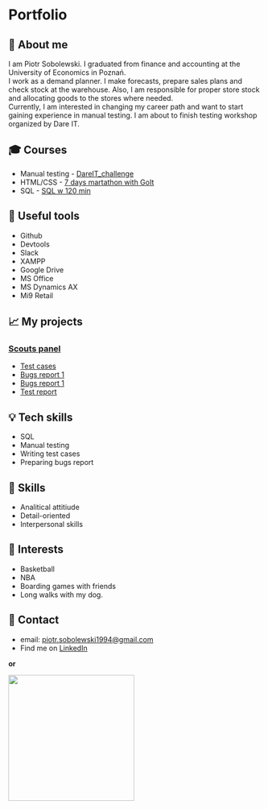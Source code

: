 # Portfolio

## :boy: About me 

I am Piotr Sobolewski. I graduated from finance and accounting at the University of Economics in Poznań. <br>
I work as a demand planner. I make forecasts, prepare sales plans and check stock at the warehouse. Also, I am responsible for proper store stock and allocating goods to the stores where needed. <br>
Currently, I am interested in changing my career path and want to start gaining experience in manual testing. I am about to finish testing workshop organized by    Dare IT.


## :mortar_board: Courses 
* Manual testing - [DareIT_challenge](https://www.dareit.io/challenges/qa-manual-testing)
* HTML/CSS - [7 days martathon with GoIt](https://m.goit.global/pl/?utm_source=site&utm_medium=mainsite&utm_campaign=button)
* SQL - [SQL w 120 min](https://www.kursysql.pl/)

## :wrench: Useful tools
* Github 
* Devtools
* Slack
* XAMPP
* Google Drive
* MS Office
* MS Dynamics AX
* Mi9 Retail

## :chart_with_upwards_trend: My projects
### [Scouts panel](https://scouts.futbolkolektyw.pl/login)
* [Test cases](https://docs.google.com/spreadsheets/d/1GKEol7qXYTJC702BSuO5UA6nBO4VGaeRlJz4aEMWQjU/edit?usp=sharing)
* [Bugs report 1](https://docs.google.com/spreadsheets/d/168EeoYm0BrpWD-Cd90qh1_G7bxHDfJ5zn5qIMNWSWvY/edit?usp=sharing)
* [Bugs report 1](https://docs.google.com/spreadsheets/d/1hAifpGW5oRbkTJNaqD8NBT2tYIjGNixMpxtnXWeofNQ/edit?usp=sharing)
* [Test report](https://docs.google.com/document/d/11ImyNClpeZSjrsCMDP0F3HBYX2PWNdFbvWF78oco2S4/edit?usp=sharing)


## :bulb: Tech skills
* SQL
* Manual testing
* Writing test cases
* Preparing bugs report

## :dart: Skills
* Analitical attitiude
* Detail-oriented
* Interpersonal skills

## :basketball: Interests
* Basketball
* NBA
* Boarding games with friends
* Long walks with my dog.

## :email: Contact
* email: piotr.sobolewski1994@gmail.com
* Find me on [LinkedIn](https://www.linkedin.com/in/piotr-sobolewski1994/) <br>

<b> or </b>

<img src="https://user-images.githubusercontent.com/121132379/220452334-e3a5f01f-5fa0-4895-b509-4f33e58052c4.png" width=250 height =250> <br>

